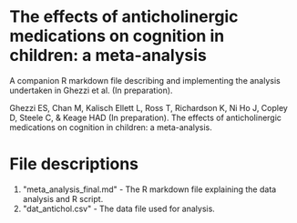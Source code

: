 # The effects of anticholinergic medications on cognition in children: a meta-analysis

A companion R markdown file describing and implementing the analysis undertaken in Ghezzi et al. (In preparation). 

Ghezzi ES, Chan M, Kalisch Ellett L, Ross T, Richardson K, Ni Ho J, Copley D, Steele C, & Keage HAD (In preparation). The effects of anticholinergic medications on cognition in children: a meta-analysis.

# File descriptions
1. "meta_analysis_final.md" - The R markdown file explaining the data analysis and R script.
2. "dat_antichol.csv" - The data file used for analysis. 
